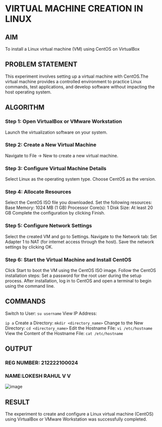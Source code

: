  # VIRTUAL MACHINE CREATION IN LINUX
 ## AIM
 To install a Linux virtual machine (VM) using CentOS on VirtualBox

## PROBLEM STATEMENT
This experiment involves setting up a virtual machine with CentOS.The virtual machine provides a controlled environment to practice Linux commands, test applications, and develop software without impacting the host operating system.
## ALGORITHM
### Step 1: Open VirtualBox or VMware Workstation
Launch the virtualization software on your system.

### Step 2: Create a New Virtual Machine
Navigate to File → New to create a new virtual machine.
### Step 3: Configure Virtual Machine Details
Select Linux as the operating system type.
Choose CentOS as the version.
### Step 4: Allocate Resources
Select the CentOS ISO file you downloaded.
Set the following resources:
Base Memory: 1024 MB (1 GB)
Processor Core(s): 1
Disk Size: At least 20 GB
Complete the configuration by clicking Finish.
### Step 5: Configure Network Settings
Select the created VM and go to Settings.
Navigate to the Network tab:
Set Adapter 1 to NAT (for internet access through the host).
Save the network settings by clicking OK.
### Step 6: Start the Virtual Machine and Install CentOS
Click Start to boot the VM using the CentOS ISO image.
Follow the CentOS installation steps:
Set a password for the root user during the setup process.
After installation, log in to CentOS and open a terminal to begin using the command line.
## COMMANDS
Switch to User:
```su username```
View IP Address:

```ip a```
Create a Directory:
```mkdir <directory_name>```
Change to the New Directory:
```cd <directory_name>```
Edit the Hostname File:
```vi /etc/hostname```
View the Content of the Hostname File:
```cat /etc/hostname```
## OUTPUT
### REG NUMBER: 212222100024
### NAME:LOKESH RAHUL V V
![image](https://github.com/user-attachments/assets/af82604c-dfa5-49bc-bc4e-b09288d04c33)


## RESULT
 The experiment to create and configure a Linux virtual machine (CentOS) using VirtualBox or VMware Workstation was successfully completed.

  


